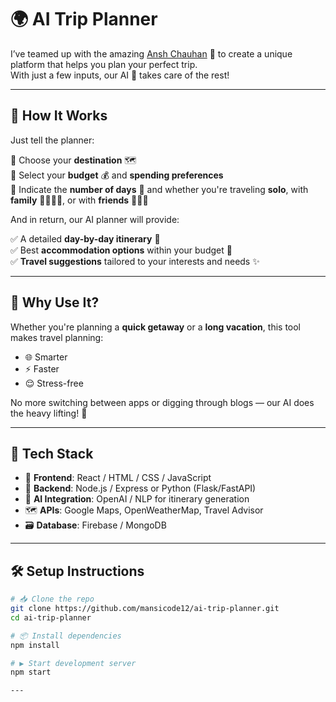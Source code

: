 
# 🌍 AI Trip Planner

I’ve teamed up with the amazing [Ansh Chauhan](https://github.com/Anshji789123) 🤝 to create a unique platform that helps you plan your perfect trip.  
With just a few inputs, our AI 🧠 takes care of the rest!

---

## 🧭 How It Works

Just tell the planner:

🔹 Choose your **destination** 🗺️  
🔹 Select your **budget** 💰 and **spending preferences**  
🔹 Indicate the **number of days** 📅 and whether you're traveling **solo**, with **family** 👨‍👩‍👧‍👦, or with **friends** 🧑‍🤝‍🧑

And in return, our AI planner will provide:

✅ A detailed **day-by-day itinerary** 📝  
✅ Best **accommodation options** within your budget 🏨  
✅ **Travel suggestions** tailored to your interests and needs ✨

---

## 🚀 Why Use It?

Whether you're planning a **quick getaway** or a **long vacation**, this tool makes travel planning:

- 🌐 Smarter  
- ⚡ Faster  
- 😌 Stress-free  

No more switching between apps or digging through blogs — our AI does the heavy lifting! 🧳

---

## 🔧 Tech Stack

- 🎨 **Frontend**: React / HTML / CSS / JavaScript  
- 🧪 **Backend**: Node.js / Express or Python (Flask/FastAPI)  
- 🤖 **AI Integration**: OpenAI / NLP for itinerary generation  
- 🗺️ **APIs**: Google Maps, OpenWeatherMap, Travel Advisor  
- 🗃️ **Database**: Firebase / MongoDB

---

## 🛠️ Setup Instructions

```bash
# 📥 Clone the repo
git clone https://github.com/mansicode12/ai-trip-planner.git
cd ai-trip-planner

# 📦 Install dependencies
npm install

# ▶️ Start development server
npm start

---


